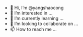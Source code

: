 - 👋 Hi, I’m @yangshaocong
- 👀 I’m interested in ...
- 🌱 I’m currently learning ...
- 💞️ I’m looking to collaborate on ...
- 📫 How to reach me ...

<!---
yangshaocong/yangshaocong is a ✨ special ✨ repository because its `README.md` (this file) appears on your GitHub profile.
You can click the Preview link to take a look at your changes.
--->
